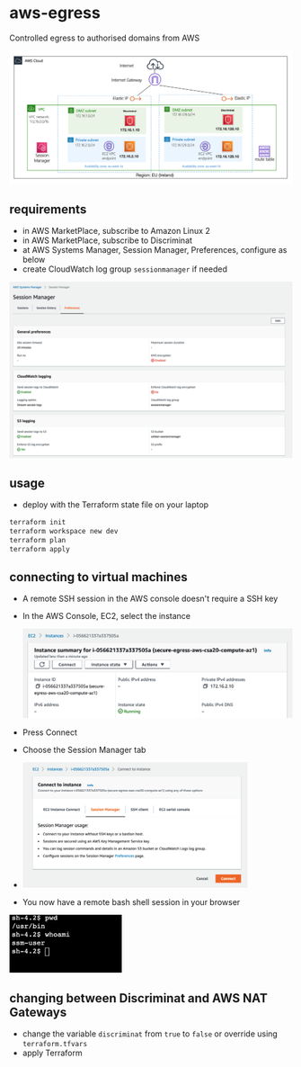 # aws-egress
Controlled egress to authorised domains from AWS

![](images/secure-egress-aws.png "AWS")


## requirements
* in AWS MarketPlace, subscribe to Amazon Linux 2
* in AWS MarketPlace, subscribe to Discriminat
* at AWS Systems Manager, Session Manager, Preferences, configure as below
* create CloudWatch log group `sessionmanager` if needed

![](images/session-manager-preferences.png "AWS")

## usage
* deploy with the Terraform state file on your laptop
```
terraform init
terraform workspace new dev
terraform plan
terraform apply
```

## connecting to virtual machines
* A remote SSH session in the AWS console doesn't require a SSH key
* In the AWS Console, EC2, select the instance

  <img src="images/instance.png" width="500">
* Press Connect
* Choose the Session Manager tab
* 
  <img src="images/connect.png" width="400">
* You now have a remote bash shell session in your browser

<img src="images/session.png" width="200">

## changing between Discriminat and AWS NAT Gateways
* change the variable `discriminat` from `true` to `false` or override using `terraform.tfvars`
* apply Terraform
